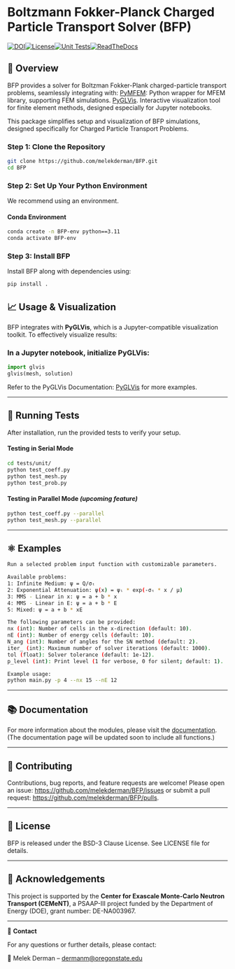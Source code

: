 # Boltzmann Fokker-Planck Charged Particle Transport Solver (BFP)

[![DOI](https://zenodo.org/badge/938897515.svg)](https://doi.org/10.5281/zenodo.15107100)[![License](https://img.shields.io/badge/License-BSD_3--Clause-blue.svg)](https://opensource.org/licenses/BSD-3-Clause)[![Unit Tests](https://github.com/melekderman/BFP/actions/workflows/unit_tests.yml/badge.svg)](https://github.com/melekderman/BFP/actions/workflows/unit_tests.yml)[![ReadTheDocs](https://readthedocs.org/projects/bfp/badge/?version=latest&style=flat)](https://bfp.readthedocs.org/en/latest/ )

## 👀 Overview

BFP provides a solver for Boltzman Fokker-Plank charged-particle transport problems, seamlessly integrating with: 
[PyMFEM](https://github.com/mfem/PyMFEM): Python wrapper for MFEM library, supporting FEM simulations.
[PyGLVis](https://github.com/GLVis/pyglvis). Interactive visualization tool for finite element methods, designed especially for Jupyter notebooks.

This package simplifies setup and visualization of BFP simulations, designed specifically for Charged Particle Transport Problems.

### Step 1: Clone the Repository

```bash
git clone https://github.com/melekderman/BFP.git
cd BFP
```

### Step 2: Set Up Your Python Environment

We recommend using an environment.

#### Conda Environment

```bash
conda create -n BFP-env python==3.11
conda activate BFP-env
```
### Step 3: Install BFP

Install BFP along with dependencies using:

```bash
pip install .
```
## 📈 Usage & Visualization

BFP integrates with **PyGLVis**, which is a Jupyter-compatible visualization toolkit. To effectively visualize results:

### In a Jupyter notebook, initialize PyGLVis:

```python
import glvis
glvis(mesh, solution)
```
Refer to the PyGLVis Documentation: [PyGLVis](https://github.com/GLVis/pyglvis) for more examples.

---

## 🔬 Running Tests

After installation, run the provided tests to verify your setup.

#### Testing in Serial Mode

```bash
cd tests/unit/
python test_coeff.py
python test_mesh.py
python test_prob.py
```

#### Testing in Parallel Mode *(upcoming feature)*

```bash
python test_coeff.py --parallel
python test_mesh.py --parallel
```

---

## ⚛️ Examples

```bash
Run a selected problem input function with customizable parameters.

Available problems:
1: Infinite Medium: ψ = Q/σₜ
2: Exponential Attenuation: ψ(x) = ψₗ * exp(-σₜ * x / μ)
3: MMS - Linear in x: ψ = a + b * x
4: MMS - Linear in E: ψ = a + b * E
5: Mixed: ψ = a + b * xE

The following parameters can be provided:
nx (int): Number of cells in the x-direction (default: 10).
nE (int): Number of energy cells (default: 10).
N_ang (int): Number of angles for the SN method (default: 2).
iter_ (int): Maximum number of solver iterations (default: 1000).
tol (float): Solver tolerance (default: 1e-12).
p_level (int): Print level (1 for verbose, 0 for silent; default: 1).
``` 

```bash
Example usage:
python main.py -p 4 --nx 15 --nE 12
```

---

## 📚 Documentation
For more information about the modules, please visit the [documentation](https://melekderman.github.io/BFP/).
(The documentation page will be updated soon to include all functions.)

---

## 🤝 Contributing

Contributions, bug reports, and feature requests are welcome! Please open an issue: https://github.com/melekderman/BFP/issues or submit a pull request: https://github.com/melekderman/BFP/pulls.

---

## 📜 License

BFP is released under the BSD-3 Clause License. See LICENSE file for details.

---

## 💬 Acknowledgements

This project is supported by the **Center for Exascale Monte-Carlo Neutron Transport (CEMeNT)**, a PSAAP-III project funded by the Department of Energy (DOE), grant number: DE-NA003967.

---

📮 **Contact**

For any questions or further details, please contact:

📧 Melek Derman – dermanm@oregonstate.edu